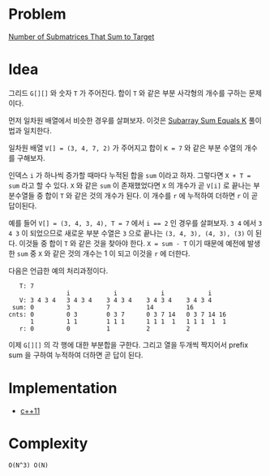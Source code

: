 # Problem

[Number of Submatrices That Sum to Target](https://leetcode.com/problems/number-of-submatrices-that-sum-to-target/)

# Idea

그리드 `G[][]` 와 숫자 `T` 가 주어진다. 합이 `T` 와 같은 부분 사각형의 개수를
구하는 문제이다.

먼저 일차원 배열에서 비슷한 경우를 살펴보자. 이것은 [Subarray Sum
Equals K](/leetcode/SubarraySumEqualsK/a.cpp) 풀이법과 일치한다.

일차원 배열 `V[] = (3, 4, 7, 2)` 가 주어지고 합이 `K = 7` 와 같은 부분
수열의 개수를 구해보자.

인덱스 `i` 가 하나씩 증가할 때마다 누적된 합을 `sum` 이라고 하자.
그렇다면 `X + T = sum` 라고 할 수 있다. `X` 와 같은 `sum` 이
존재했었다면 `X` 의 개수가 곧 `V[i]` 로 끝나는 부분수열들 중 합이 `T`
와 같은 것의 개수가 된다.  이 개수를 `r` 에 누적하여 더하면 `r` 이 곧
답이된다.

예를 들어 `V[] = (3, 4, 3, 4), T = 7` 에서 `i == 2` 인 경우를
살펴보자. `3 4` 에서 `3 4 3` 이 되었으므로 새로운 부분 수열은 `3` 으로
끝나는 `(3, 4, 3), (4, 3), (3)` 이 된다. 이것들 중 합이 `T` 와 같은
것을 찾아야 한다. `X = sum - T` 이기 때문에 예전에 발생한 `sum` 중 `X`
와 같은 것의 개수는 1 이 되고 이것을 `r` 에 더한다.

다음은 언급한 예의 처리과정이다.

```
   T: 7
                i            i            i            i
   V: 3 4 3 4   3 4 3 4    3 4 3 4    3 4 3 4    3 4 3 4
 sum: 0         3          7          14         16
cnts: 0         0 3        0 3 7      0 3 7 14   0 3 7 14 16
      1         1 1        1 1 1      1 1 1  1   1 1 1  1  1
   r: 0         0          1          2          2
```

이제 `G[][]` 의 각 행에 대한 부분합을 구한다. 그리고 열을 두개씩 짝지어서
prefix sum 을 구하여 누적하여 더하면 곧 답이 된다.

# Implementation

* [c++11](a.cpp)

# Complexity

```
O(N^3) O(N)
```
